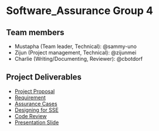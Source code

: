 # Software_Assurance Group 4
## Team members
- Mustapha (Team leader, Technical): @sammy-uno
- Zijun (Project management, Technical): @zijunmei
- Charlie (Writing/Documenting, Reviewer): @cbotdorf
## Project Deliverables
- [Project Proposal](/project_proposal.md)
- [Requirement](/Requirements_for_SSE.md)
- [Assurance Cases](/Assurance_Cases_for_SSE.md)
- [Designing for SSE](/Design_SSE.md)
- [Code Review](/Code_Review.md)
- [Presentation Slide](/Elasticsearch_Project_Presentation.pptx)